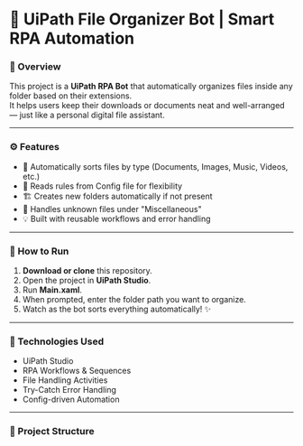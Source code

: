 # 🤖 UiPath File Organizer Bot | Smart RPA Automation  

### 📘 Overview
This project is a **UiPath RPA Bot** that automatically organizes files inside any folder based on their extensions.  
It helps users keep their downloads or documents neat and well-arranged — just like a personal digital file assistant.  

---

### ⚙️ Features
- 📂 Automatically sorts files by type (Documents, Images, Music, Videos, etc.)  
- 🧠 Reads rules from Config file for flexibility  
- 🏗️ Creates new folders automatically if not present  
- 🧾 Handles unknown files under "Miscellaneous"  
- 💡 Built with reusable workflows and error handling  

---

### 🚀 How to Run
1. **Download or clone** this repository.  
2. Open the project in **UiPath Studio**.  
3. Run **Main.xaml**.  
4. When prompted, enter the folder path you want to organize.  
5. Watch as the bot sorts everything automatically! ✨  

---

### 🧠 Technologies Used
- UiPath Studio  
- RPA Workflows & Sequences  
- File Handling Activities  
- Try-Catch Error Handling  
- Config-driven Automation  

---

### 📄 Project Structure

